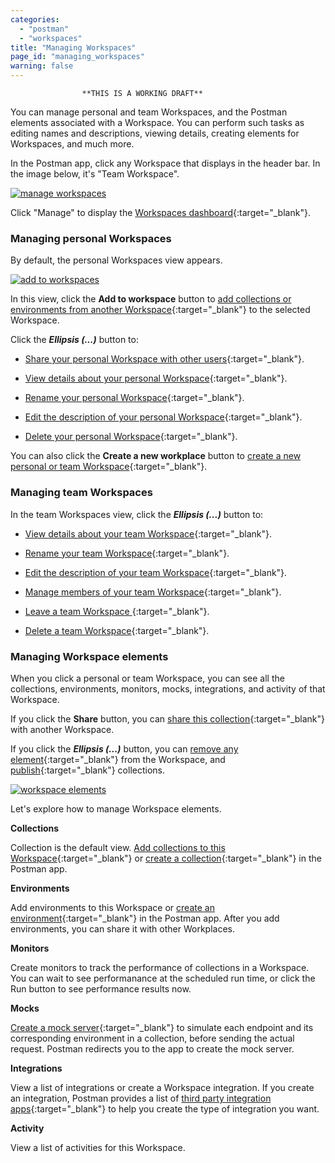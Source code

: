 ```yaml
---
categories:
  - "postman"
  - "workspaces"
title: "Managing Workspaces"
page_id: "managing_workspaces"
warning: false
---
```


                    **THIS IS A WORKING DRAFT**




You can manage personal and team Workspaces, and the Postman elements associated with a Workspace. You can perform such tasks as editing names and descriptions, viewing details, creating elements for Workspaces, and much more.

In the Postman app, click any Workspace that displays in the header bar. In the image below, it's "Team Workspace".

[![manage workspaces](https://s3.amazonaws.com/postman-static-getpostman-com/postman-docs/WS-mainScreen-teamenu.png)](https://s3.amazonaws.com/postman-static-getpostman-com/postman-docs/WS-mainScreen-teamenu.png)

Click "Manage" to display the [Workspaces dashboard](https://app.getpostman.com/dashboard){:target="_blank"}.

### Managing personal Workspaces

By default, the personal Workspaces view appears. 

[![add to workspaces](https://s3.amazonaws.com/postman-static-getpostman-com/postman-docs/WS-elipsis-menu-personal.png)](https://s3.amazonaws.com/postman-static-getpostman-com/postman-docs/WS-elipsis-menu-personal.png)

In this view, click the **Add to workspace** button to [add collections or environments from another Workspace](/docs/postman/workspaces/using_workspaces){:target="_blank"} to the selected Workspace.

Click the ***Ellipsis (...)*** button to:

* [Share your personal Workspace with other users](/docs/postman/workspaces/using_workspaces){:target="_blank"}.

* [View details about your personal Workspace](/docs/postman/workspaces/using_workspaces){:target="_blank"}.

* [Rename your personal Workspace](/docs/postman/workspaces/using_workspaces){:target="_blank"}.

* [Edit the description of your personal Workspace](/docs/postman/workspaces/using_workspaces){:target="_blank"}.

* [Delete your personal Workspace](/docs/postman/workspaces/using_workspaces){:target="_blank"}.

You can also click the **Create a new workplace** button to [create a new personal or team Workspace](/docs/postman/workspaces/creating_workspaces){:target="_blank"}.


### Managing team Workspaces

In the team Workspaces view, click the ***Ellipsis (...)*** button to:

* [View details about your team Workspace](/docs/postman/workspaces/using_workspaces){:target="_blank"}.

* [Rename your team Workspace](/docs/postman/workspaces/using_workspaces){:target="_blank"}.

* [Edit the description of your team Workspace](/docs/postman/workspaces/using_workspaces){:target="_blank"}.

* [Manage members of your team Workspace](/docs/postman/workspaces/using_workspaces){:target="_blank"}.

* [Leave a team Workspace ](/docs/postman/workspaces/using_workspaces){:target="_blank"}.

* [Delete a team Workspace](/docs/postman/workspaces/using_workspaces){:target="_blank"}. 


### Managing Workspace elements

When you click a personal or team Workspace, you can see all the collections, environments, monitors, mocks, integrations, and activity of that Workspace.  

If you click the **Share** button, you can [share this collection](/docs/postman/workspaces/using_workspaces){:target="_blank"} with another Workspace. 

If you click the ***Ellipsis (...)*** button, you can [remove any element](/docs/postman/workspaces/using_workspaces){:target="_blank"} from the Workspace, and [publish](/docs/postman/workspaces/using_workspaces){:target="_blank"} collections.

[![workspace elements](https://s3.amazonaws.com/postman-static-getpostman-com/postman-docs/WS-add-WS-results-list.png)](https://s3.amazonaws.com/postman-static-getpostman-com/postman-docs/WS-add-WS-results-list.png)

Let's explore how to manage Workspace elements.

**Collections**

Collection is the default view. [Add collections to this Workspace](/docs/postman/workspaces/using_workspaces){:target="_blank"} or [create a collection](/docs/postman/workspaces/creating_workspaces){:target="_blank"} in the Postman app.

**Environments**

Add environments to this Workspace or [create an environment](/docs/postman/environments_and_globals/manage_environments){:target="_blank"} in the Postman app. After you add environments, you can share it with other Workplaces.

**Monitors**

Create monitors to track the performance of collections in a Workspace. You can wait to see performanance at the scheduled run time, or click the Run button to see performance results now.

**Mocks**

[Create a mock server](/docs/postman/mock_servers/setting_up_mock){:target="_blank"} to simulate each endpoint and its corresponding environment in a collection, before sending the actual request. Postman redirects you to the app to create the mock server.

**Integrations**

View a list of integrations or create a Workspace integration. If you create an integration, Postman provides a list of [third party integration apps](/docs/pro/integrations/intro_integrations){:target="_blank"} to help you create the type of integration you want.

**Activity** 

View a list of activities for this Workspace.













